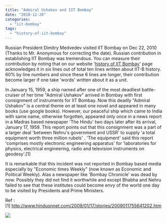 ```yaml
---
title: "Admiral Ushakov and IIT Bombay"
date: "2010-12-20"
categories: 
  - "iit-bombay"
tags: 
  - "history-of-iit-bombay"
---
```


Russian President Dimitry Medvedev visited IIT Bombay on Dec 22, 2010 (Thanks to Mr. Anonymous for correcting the date). Russian contribution in establishing IIT Bombay was tremendous. You can measure their contribution by noting that on our website '[history of IIT Bombay](http://www.iitb.ac.in/about/how.html)' page acknowledges it in six lines out of total ten lines written about IIT-B history. 60% by line numbers and since these 6 lines are longer, their contribution become larger if one take 'words' written about it as a unit.  
  
In January 15, 1959, a ship named after one of the most deadliest battle-cruiser of her time "Admiral Ushakov" arrived in Bombay with first consignment of instruments for IIT Bombay. Now this deadly "Admiral Ushakov" is a central theme on at least one novel and appeared in many books (use google books). However, our peaceful ship which came to India with same name, otherwise forgotten, appeared only once in a news report in a Madras based newspaper 'The Hindu' two days later after its arrival, January 17, 1959. This report points out that this consignment was a part of a larger deal 'between Nehru's government and USSR' to supply 'a total equipment worth three million rubels' . 'The equipment' said this report 'comprises mostly electronic engineering apparatus' for 'laboratories for physics, electrical engineering, radio and television instruments on geodesy'.\[1\]  
  
  
It is remarkable that this incident was not reported in Bombay based media especially by "Economic times Weekly" (now known as Economic and Political Weekly). Alas a newspaper like 'Bombay Chronicle' was dead by now. Possibly they did not find it worthwhile and except Bhabha and Nehru failed to see that these institutes could become envy of the world one day to be visited by Presidents and Prime Ministers.  
  
Ref :  
\[1\] http://www.hinduonnet.com/2009/01/17/stories/2009011755641202.htm

![](https://blogger.googleusercontent.com/tracker/3794193585985230867-90804587598177035?l=dilawarsays.blogspot.com)
